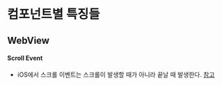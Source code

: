 # 컴포넌트별 특징들

## WebView

#### Scroll Event
- iOS에서 스크롤 이벤트는 스크롤이 발생할 때가 아니라 끝날 때 발생한다. [참고](https://developer.mozilla.org/ko/docs/Web/Events/scroll#iOS_UIWebView)
